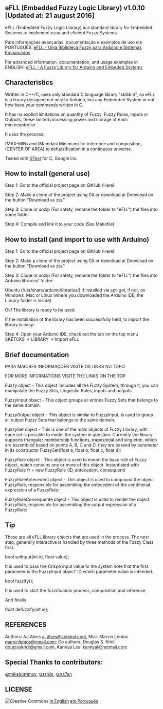 ## eFLL (Embedded Fuzzy Logic Library) v1.0.10 [Updated at: 21 august 2016]

eFLL (Embedded Fuzzy Logic Library) is a standard library for Embedded Systems to implement easy and eficient Fuzzy Systems.

Para informações avançadas, documentação e exemplos de uso em PORTUGUÊS: [eFLL - Uma Biblioteca Fuzzy para Arduino e Sistemas Embarcados](http://www.zerokol.com/2012/09/arduinofuzzy-uma-biblioteca-fuzzy-para.html)

For advanced information, documentation, and usage examples in ENGLISH: [eFLL - A Fuzzy Library for Arduino and Embeded Systems](http://www.zerokol.com/2012/09/arduinofuzzy-fuzzy-library-for-arduino.html)

## Characteristics

Written in C++/C, uses only standard C language library "stdlib.h", so eFLL is a library designed not only to Arduino, but any Embedded System or not how have your commands written in C.

It has no explicit limitations on quantity of Fuzzy, Fuzzy Rules, Inputs or Outputs, these limited processing power and storage of each microcontroller

It uses the process:

(MAX-MIN) and (Mamdani Minimum) for inference and composition, (CENTER OF AREA) to defuzzification in a continuous universe.

Tested with [GTest](http://code.google.com/p/googletest/) for C, Google Inc.

## How to install (general use)

Step 1: Go to the official project page on GitHub (Here)

Step 2: Make a clone of the project using Git or download at Donwload on the button "Download as zip."

Step 3: Clone or unzip (For safety, rename the folder to "eFLL") the files into some folder

Step 4: Compile and link it to your code (See Makefile)

## How to install (and import to use with Arduino)

Step 1: Go to the official project page on GitHub (Here)

Step 2: Make a clone of the project using Git or download at Donwload on the button "Download as zip."

Step 3: Clone or unzip (For safety, rename the folder to "eFLL") the files into Arduino libraries' folder:

Ubuntu (/usr/share/arduino/libraries/) if installed via apt-get, if not, on Windows, Mac or Linux (where you downloaded the Arduino IDE, the Library folder is inside)

Ok! The library is ready to be used.

If the installation of the library has been successfully held, to import the library is easy:

Step 4: Open your Arduino IDE, check out the tab on the top menu SKETCKS → LIBRARY → Import eFLL

## Brief documentation

PARA MAIORES INFORMAÇÕES VISITE OS LINKS NO TOPO

FOR MORE INFORMATIONS VISITE THE LINKS ON THE TOP

Fuzzy object - This object includes all the Fuzzy System, through it, you can manipulate the Fuzzy Sets, Linguistic Rules, inputs and outputs.

FuzzyInput object - This object groups all entries Fuzzy Sets that belongs to the same domain.

FuzzyOutput object - This object is similar to FuzzyInput, is used to group all output Fuzzy Sets thar belongs to the same domain.

FuzzySet object - This is one of the main objects of Fuzzy Library, with each set is possible to model the system in question. Currently the library supports triangular membership functions, trapezoidal and singleton, which are assembled based on points A, B, C and D, they are passed by parameter in its constructor FuzzySet(float a, float b, float c, float d):

FuzzyRule object - This object is used to mount the base rule of Fuzzy object, which contains one or more of this object. Instantiated with FuzzyRule fr = new FuzzyRule (ID, antecedent, consequent)

FuzzyRuleAntecedent object - This object is used to compound the object FuzzyRule, responsible for assembling the antecedent of the conditional expression of a FuzzyRule:

FuzzyRuleConsequente object - This object is used to render the object FuzzyRule, responsible for assembling the output expression of a FuzzyRule:

## Tip

These are all eFLL library objects that are used in the process. The next step, generally interactive is handled by three methods of the Fuzzy Class first:

bool setInput(int id, float value);

It is used to pass the Crispe input value to the system note that the first parameter is the FuzzyInput object' ID which parameter value is intended.

bool fuzzify();

It is used to start the fuzzification process, composition and inference.

And finally:

float defuzzify(int id);

## REFERENCES

Authors: AJ Alves <aj.alves@zerokol.com>, Msc. Marvin Lemos <marvinlemos@gmail.com>;
        Co authors: Douglas S. Kridi <douglaskridi@gmail.com>, Kannya Leal <kannyal@hotmail.com>

## Special Thanks to contributors:

[@mikebutrimov](https://github.com/mikebutrimov), [@tzikis](https://github.com/tzikis), [@na7an](https://github.com/na7an)

## LICENSE

![Creative Commons](http://i.creativecommons.org/l/by-nd/3.0/88x31.png) [in English](https://creativecommons.org/licenses/by-nd/3.0/deed) [em Português](http://creativecommons.org/licenses/by-nd/3.0/deed.pt_BR)